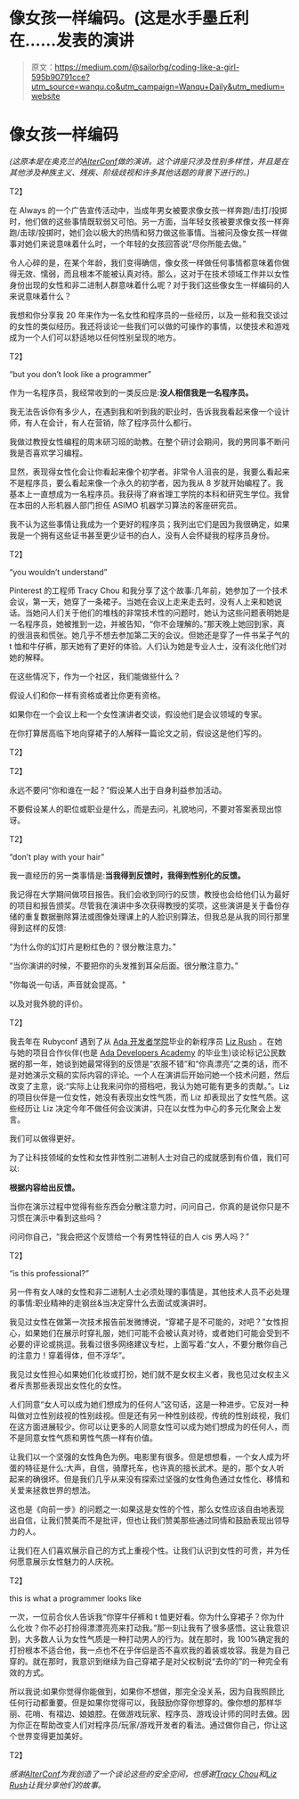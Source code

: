 # 像女孩一样编码。(这是水手墨丘利在……发表的演讲

> 原文：<https://medium.com/@sailorhg/coding-like-a-girl-595b90791cce?utm_source=wanqu.co&utm_campaign=Wanqu+Daily&utm_medium=website>

# 像女孩一样编码

*(这原本是在奥克兰的*[*AlterConf*](http://alterconf.com)*做的演讲。这个讲座只涉及性别多样性，并且是在其他涉及种族主义、残疾、阶级歧视和许多其他话题的背景下进行的。)*

T2】

在 Always 的一个广告宣传活动中，当成年男女被要求像女孩一样奔跑/击打/投掷时，他们做的这些事情既软弱又可怕。另一方面，当年轻女孩被要求像女孩一样奔跑/击球/投掷时，她们会以极大的热情和努力做这些事情。当被问及像女孩一样做事对她们来说意味着什么时，一个年轻的女孩回答说“尽你所能去做。”

令人心碎的是，在某个年龄，我们变得确信，像女孩一样做任何事情都意味着你做得无效、懦弱，而且根本不能被认真对待。那么，这对于在技术领域工作并以女性身份出现的女性和非二进制人群意味着什么呢？对于我们这些像女生一样编码的人来说意味着什么？

我想和你分享我 20 年来作为一名女性和程序员的一些经历，以及一些和我交谈过的女性的类似经历。我还将谈论一些我们可以做的可操作的事情，以使技术和游戏成为一个人们可以舒适地以任何性别呈现的地方。

T2】



“but you don’t look like a programmer”



作为一名程序员，我经常收到的一类反应是:**没人相信我是一名程序员。**

我无法告诉你有多少人，在遇到我和听到我的职业时，告诉我我看起来像一个设计师，有人在会计，有人在营销，除了程序员什么都行。

我做过教授女性编程的周末研习班的助教。在整个研讨会期间，我的男同事不断问我是否喜欢学习编程。

显然，表现得女性化会让你看起来像个初学者。非常令人沮丧的是，我要么看起来不是程序员，要么看起来像一个永久的初学者，因为我从 8 岁就开始编程了。我基本上一直想成为一名程序员。我获得了麻省理工学院的本科和研究生学位。我曾在本田的人形机器人部门担任 ASIMO 机器学习算法的客座研究员。

我不认为这些事情让我成为一个更好的程序员；我列出它们是因为我很确定，如果我是一个拥有这些证书甚至更少证书的白人，没有人会怀疑我的程序员身份。

T2】



“you wouldn’t understand”



Pinterest 的工程师 Tracy Chou 和我分享了这个故事:几年前，她参加了一个技术会议，第一天，她穿了一条裙子。当她在会议上走来走去时，没有人上来和她说话。当她问人们关于他们的堆栈的非常技术性的问题时，她认为这些问题表明她是一名程序员，她被推到一边，并被告知，“你不会理解的。”那天晚上她回到家，真的很沮丧和慌张。她几乎不想去参加第二天的会议。但她还是穿了一件书呆子气的 t 恤和牛仔裤，那天她有了更好的体验。人们认为她是专业人士，没有淡化他们对她的解释。

在这些情况下，作为一个社区，我们能做些什么？

假设人们和你一样有资格或者比你更有资格。

如果你在一个会议上和一个女性演讲者交谈，假设他们是会议领域的专家。

在你打算居高临下地向穿裙子的人解释一篇论文之前，假设这是他们写的。

T2】

T2】

永远不要问“你和谁在一起？”假设某人出于自身利益参加活动。

不要假设某人的职位或职业是什么，而是去问，礼貌地问，不要对答案表现出惊讶。

T2】



“don’t play with your hair”



我一直经历的另一类事情是:**当我得到反馈时，我得到性别化的反馈。**

我记得在大学期间做项目报告。我们会收到同行的反馈，教授也会给他们认为最好的项目和报告颁奖。尽管我在演讲中多次获得教授的奖项，这些演讲是关于备份存储的重复数据删除算法或图像处理课上的人脸识别算法，但我总是从我的同行那里得到这样的反馈:

“为什么你的幻灯片是粉红色的？很分散注意力。”

“当你演讲的时候，不要把你的头发推到耳朵后面。很分散注意力。”

"你每说一句话，声音就会提高。"

以及对我外貌的评价。

T2】

我去年在 Rubyconf 遇到了从 [Ada 开发者学院](http://adadevelopersacademy.org/)毕业的新程序员 [Liz Rush](https://twitter.com/lizmrush) 。在她与她的项目合作伙伴(也是 [Ada Developers Academy](http://adadevelopersacademy.org/) 的毕业生)谈论标记公民数据的那一年，她谈到她最常得到的反馈是“衣服不错”和“你真漂亮”之类的话，而不是对她演示文稿的实际内容的评论。一个人在演讲后开始问她一个技术问题，然后改变了主意，说:“实际上让我来问你的搭档吧，我认为她可能有更多的贡献。”。Liz 的项目伙伴是一位女性，她没有表现出女性气质，而 Liz 却表现出了女性气质。这些经历让 Liz 决定今年不做任何会议演讲，只在以女性为中心的多元化聚会上发言。

我们可以做得更好。

为了让科技领域的女性和女性非性别二进制人士对自己的成就感到有价值，我们可以:

**根据内容给出反馈。**

当你在演示过程中觉得有些东西会分散注意力时，问问自己，你真的是说你只是不习惯在演示中看到这些吗？

问问你自己，“我会把这个反馈给一个有男性特征的白人 cis 男人吗？”

T2】



“is this professional?”



另一件有女人味的女性和非二进制人士必须处理的事情是，其他技术人员不必处理的事情:职业精神的走钢丝&当决定穿什么去面试或演讲时。

我见过女性在做第一次技术报告前发微博说，“穿裙子是不可能的，对吧？”女性担心，如果她们在展示时穿礼服，她们可能不会被认真对待，或者她们可能会受到不必要的评论或挑逗。我看过很多网络建议专栏，上面写着:“女人，不要分散你自己的注意力！穿着得体，但不浮华”。

我见过女性担心如果她们化妆或打扮，她们就不是女权主义者，我也见过女权主义者斥责那些表现出女性化的女性。

人们同意“女人可以成为她们想成为的任何人”这句话，这是一种进步。它反对一种叫做对立性别歧视的性别歧视。但是还有另一种性别歧视，传统的性别歧视，我们在这方面进展较少。你可以让更多的人同意女性可以成为她们想成为的任何人，而不是同意女性气质和男性气质一样有价值。

让我们以一个坚强的女性角色为例。电影里有很多。但是想想看，一个女人成为坏蛋的特征是什么:大声，自信，骑摩托车，也许真的擅长武术。是的，那个女人听起来的确很坏。但是我们几乎从来没有探索过坚强的女性角色通过女性化、移情和关爱来拯救世界的想法。

这也是《向前一步》的问题之一:如果这是女性的个性，那么女性应该自由地表现出自信，让我们赞美而不是批评，但也让我们赞美那些通过同情和鼓励表现出领导力的人。

让我们在人们喜欢展示自己的方式上重视个性。让我们认识到女性的可贵，并为任何愿意展示女性魅力的人庆祝。

T2】



this is what a programmer looks like



一次，一位前合伙人告诉我“你穿牛仔裤和 t 恤更好看。你为什么穿裙子？你为什么化妆？你不必打扮得漂漂亮亮来打动我。”那一刻让我有了很多感悟。这让我意识到，大多数人认为女性气质是一种打动男人的行为。就在那时，我 100%确定我的打扮根本不适合他，我一点也不在乎伴侣是否不喜欢我的着装或妆容。我是为自己穿的。就在那时，我意识到继续为自己穿裙子是对父权制说“去你的”的一种完全有效的方式。

所以我说:如果你觉得你能做到，如果你不想做，那完全没关系，因为自我照顾比任何行动都重要。但是如果你觉得可以，我鼓励你穿你想穿的。像你想的那样华丽、花哨、有褶边、娘娘腔。在做游戏玩家、程序员、游戏设计师的同时去做。因为你正在帮助改变人们对程序员/玩家/游戏开发者的看法。通过做你自己，你让这个世界变得更加美好。

T2】

*感谢*[*AlterConf*](http://alterconf.com)*为我创造了一个谈论这些的安全空间，也感谢*[*Tracy Chou*](http://twitter.com/triketora)*和*[*Liz Rush*](http://twitter.com/lizmrush)*让我分享他们的故事。*